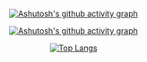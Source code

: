 <div align="center">

[![Ashutosh's github activity graph](https://activity-graph.herokuapp.com/graph?username=zeunxx&bg_color=f6e6d1&color=708090&line=24292e&point=24292e&area=true&hide_border=true)](https://github.com/ashutosh00710/github-readme-activity-graph)

  [![Ashutosh's github activity graph](https://activity-graph.herokuapp.com/graph?username=Ashutosh00710&theme=dracula&bg_color=f6e6d1)](https://github.com/ashutosh00710/github-readme-activity-graph)
  
  
  [![Top Langs](https://github-readme-stats.vercel.app/api/top-langs/?username=anuraghazra&layout=compact)](https://github.com/anuraghazra/github-readme-stats)

</div>
